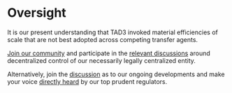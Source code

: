 # Oversight

It is our present understanding that TAD3 invoked material efficiencies of scale that are not best adopted across competing transfer agents.

[Join our community](https://join.jfwooten4.com) and participate in the [relevant discussions](https://discord.com/channels/1102309240145707049/1102309241026515065/1202363260951871508) around decentralized control of our necessarily legally centralized entity.

Alternatively, join the [discussion](https://linktr.ee/takingstockpodcast) as to our ongoing developments and make your voice [directly heard](https://discord.com/channels/1102309240145707049/1138950855782047775) by our top prudent regulators.
